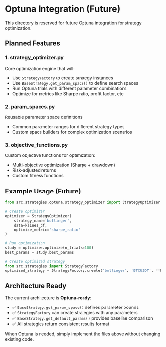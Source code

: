 # Optuna Integration (Future)

This directory is reserved for future Optuna integration for strategy optimization.

## Planned Features

### 1. **strategy_optimizer.py**
Core optimization engine that will:
- Use `StrategyFactory` to create strategy instances
- Use `BaseStrategy.get_param_space()` to define search spaces
- Run Optuna trials with different parameter combinations
- Optimize for metrics like Sharpe ratio, profit factor, etc.

### 2. **param_spaces.py**
Reusable parameter space definitions:
- Common parameter ranges for different strategy types
- Custom space builders for complex optimization scenarios

### 3. **objective_functions.py**
Custom objective functions for optimization:
- Multi-objective optimization (Sharpe + drawdown)
- Risk-adjusted returns
- Custom fitness functions

## Example Usage (Future)

```python
from src.strategies.optuna.strategy_optimizer import StrategyOptimizer

# Create optimizer
optimizer = StrategyOptimizer(
    strategy_name='bollinger',
    data=klines_df,
    optimize_metric='sharpe_ratio'
)

# Run optimization
study = optimizer.optimize(n_trials=100)
best_params = study.best_params

# Create optimized strategy
from src.strategies import StrategyFactory
optimized_strategy = StrategyFactory.create('bollinger', 'BTCUSDT', **best_params)
```

## Architecture Ready

The current architecture is **Optuna-ready**:
- ✅ `BaseStrategy.get_param_space()` defines parameter bounds
- ✅ `StrategyFactory` can create strategies with any parameters
- ✅ `BaseStrategy.get_default_params()` provides baseline comparison
- ✅ All strategies return consistent results format

When Optuna is needed, simply implement the files above without changing existing code.
